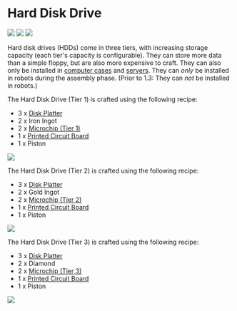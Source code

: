 # Hard Disk Drive

![](https://ocdoc.cil.li/_media/items:hdd1.png)
![](https://ocdoc.cil.li/_media/items:hdd2.png)
![](https://ocdoc.cil.li/_media/items:hdd3.png)

Hard disk drives (HDDs) come in three tiers, with increasing storage
capacity (each tier's capacity is configurable). They can store more
data than a simple floppy, but are also more expensive to craft. They
can also only be installed in [computer cases](/block/case) and
[servers](/item/server). They can *only* be installed in robots during
the assembly phase. (Prior to 1.3: They can *not* be installed in
robots.)

The Hard Disk Drive (Tier 1) is crafted using the following recipe:

- 3 x [Disk Platter](/item/materials)
- 2 x Iron Ingot
- 2 x [Microchip (Tier 1)](/item/materials)
- 1 x [Printed Circuit Board](/item/materials)
- 1 x Piston

![](https://ocdoc.cil.li/_media/recipes:items:t1hdd.png)

The Hard Disk Drive (Tier 2) is crafted using the following recipe:

- 3 x [Disk Platter](/item/materials)
- 2 x Gold Ingot
- 2 x [Microchip (Tier 2)](/item/materials)
- 1 x [Printed Circuit Board](/item/materials)
- 1 x Piston

![](https://ocdoc.cil.li/_media/recipes:items:t2hdd.png)

The Hard Disk Drive (Tier 3) is crafted using the following recipe:

- 3 x [Disk Platter](/item/materials)
- 2 x Diamond
- 2 x [Microchip (Tier 3)](/item/materials)
- 1 x [Printed Circuit Board](/item/materials)
- 1 x Piston

![](https://ocdoc.cil.li/_media/recipes:items:t3hdd.png)